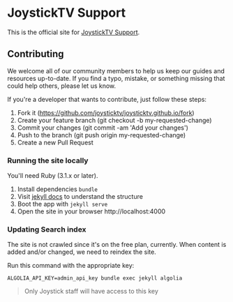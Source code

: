 # JoystickTV Support

This is the official site for [JoystickTV Support](https://support.joystick.tv).

## Contributing

We welcome all of our community members to help us keep our guides and resources
up-to-date. If you find a typo, mistake, or something missing that could help
others, please let us know.

If you're a developer that wants to contribute, just follow these steps:


1. Fork it (https://github.com/joysticktv/joysticktv.github.io/fork)
1. Create your feature branch (git checkout -b my-requested-change)
1. Commit your changes (git commit -am 'Add your changes')
1. Push to the branch (git push origin my-requested-change)
1. Create a new Pull Request

### Running the site locally

You'll need Ruby (3.1.x or later).

1. Install dependencies `bundle`
1. Visit [jekyll docs](https://jekyllrb.com/docs/) to understand the structure
1. Boot the app with `jekyll serve`
1. Open the site in your browser http://localhost:4000

### Updating Search index

The site is not crawled since it's on the free plan, currently. When content is added and/or changed, we need to reindex the site.

Run this command with the appropriate key:

```
ALGOLIA_API_KEY=admin_api_key bundle exec jekyll algolia
```

> Only Joystick staff will have access to this key
